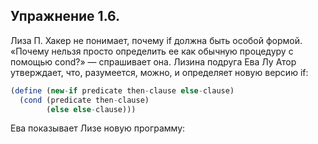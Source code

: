 ## Упражнение 1.6.
Лиза П. Хакер не понимает, почему if должна быть особой формой. «Почему нельзя просто
определить ее как обычную процедуру с помощью cond?» — спрашивает она. Лизина подруга Ева
Лу Атор утверждает, что, разумеется, можно, и определяет новую версию if:
```js
(define (new-if predicate then-clause else-clause)
  (cond (predicate then-clause)
        (else else-clause)))
```
Ева показывает Лизе новую программу: